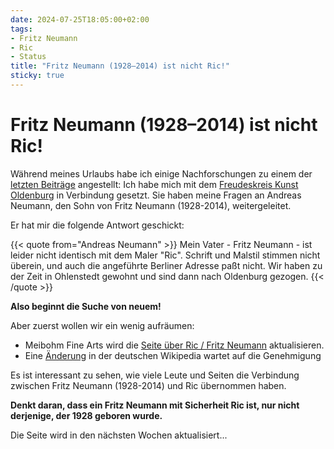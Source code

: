 ```yaml
---
date: 2024-07-25T18:05:00+02:00
tags:
- Fritz Neumann
- Ric
- Status
title: "Fritz Neumann (1928–2014) ist nicht Ric!"
sticky: true
---
```


# Fritz Neumann (1928–2014) ist nicht Ric!

Während meines Urlaubs habe ich einige Nachforschungen zu einem der [letzten Beiträge](/de/post/new-fritz-neumann-biography/) angestellt: Ich habe mich mit dem [Freudeskreis Kunst Oldenburg](https://freundeskreis-kunst.de/?kuenstler_oldenburg=neumann-fritz) in Verbindung gesetzt. Sie haben meine Fragen an Andreas Neumann, den Sohn von Fritz Neumann (1928-2014), weitergeleitet.

Er hat mir die folgende Antwort geschickt:

{{< quote from="Andreas Neumann" >}}
Mein Vater - Fritz Neumann - ist leider nicht identisch mit dem Maler "Ric". Schrift und Malstil stimmen nicht überein, und auch die angeführte Berliner Adresse paßt nicht. Wir haben zu der Zeit in Ohlenstedt gewohnt und sind dann nach Oldenburg gezogen.
{{< /quote >}}

**Also beginnt die Suche von neuem!**

Aber zuerst wollen wir ein wenig aufräumen:
* Meibohm Fine Arts wird die [Seite über Ric / Fritz Neumann](https://www.meibohmfinearts.com/artists/details/2873) aktualisieren.
* Eine [Änderung](https://de.wikipedia.org/w/index.php?title=Fritz_Neumann&oldid=229488522&diff=cur) in der deutschen Wikipedia wartet auf die Genehmigung

Es ist interessant zu sehen, wie viele Leute und Seiten die Verbindung zwischen Fritz Neumann (1928-2014) und Ric übernommen haben.

**Denkt daran, dass ein Fritz Neumann mit Sicherheit Ric ist, nur nicht derjenige, der 1928 geboren wurde.**

Die Seite wird in den nächsten Wochen aktualisiert...
